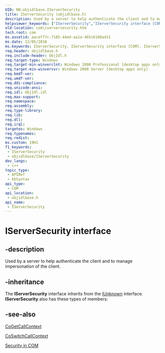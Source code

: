 ```yaml
---
UID: NN:objidlbase.IServerSecurity
title: IServerSecurity (objidlbase.h)
description: Used by a server to help authenticate the client and to manage impersonation of the client.
helpviewer_keywords: ["IServerSecurity","IServerSecurity interface [COM]","IServerSecurity interface [COM]","described","_com_iserversecurity","com.iserversecurity","objidlbase/IServerSecurity"]
old-location: com\iserversecurity.htm
tech.root: com
ms.assetid: aacef77c-7185-44ed-aa1a-465c6100a431
ms.date: 12/05/2018
ms.keywords: IServerSecurity, IServerSecurity interface [COM], IServerSecurity interface [COM],described, _com_iserversecurity, com.iserversecurity, objidlbase/IServerSecurity
req.header: objidlbase.h
req.include-header: ObjIdl.h
req.target-type: Windows
req.target-min-winverclnt: Windows 2000 Professional [desktop apps only]
req.target-min-winversvr: Windows 2000 Server [desktop apps only]
req.kmdf-ver: 
req.umdf-ver: 
req.ddi-compliance: 
req.unicode-ansi: 
req.idl: ObjIdl.idl
req.max-support: 
req.namespace: 
req.assembly: 
req.type-library: 
req.lib: 
req.dll: 
req.irql: 
targetos: Windows
req.typenames: 
req.redist: 
ms.custom: 19H1
f1_keywords:
 - IServerSecurity
 - objidlbase/IServerSecurity
dev_langs:
 - c++
topic_type:
 - APIRef
 - kbSyntax
api_type:
 - COM
api_location:
 - objidlbase.h
api_name:
 - IServerSecurity
---
```


# IServerSecurity interface


## -description

Used by a server to help authenticate the client and to manage impersonation of the client.

## -inheritance

The <b>IServerSecurity</b> interface inherits from the <a href="/windows/desktop/api/unknwn/nn-unknwn-iunknown">IUnknown</a> interface. <b>IServerSecurity</b> also has these types of members:

## -see-also

<a href="/windows/desktop/api/combaseapi/nf-combaseapi-cogetcallcontext">CoGetCallContext</a>



<a href="/windows/desktop/api/combaseapi/nf-combaseapi-coswitchcallcontext">CoSwitchCallContext</a>



<a href="/windows/desktop/com/security-in-com">Security in COM</a>
